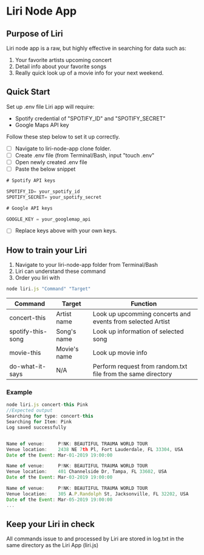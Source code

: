 # Liri Node App

## Purpose of Liri
Liri node app is a raw, but highly effective in searching for data such as:
1. Your favorite artists upcoming concert
1. Detail info about your favorite songs
1. Really quick look up of a movie info for your next weekend.

## Quick Start
Set up .env file
Liri app will require:
* Spotify credential of "SPOTIFY_ID" and "SPOTIFY_SECRET"
* Google Maps API key

Follow these step below to set it up correctly.
- [ ] Navigate to liri-node-app clone folder.
- [ ] Create .env file (from Terminal/Bash, input "touch .env"
- [ ] Open newly created .env file
- [ ] Paste the below snippet
```javascript
# Spotify API keys

SPOTIFY_ID= your_spotify_id
SPOTIFY_SECRET= your_spotify_secret

# Google API keys

GOOGLE_KEY = your_googlemap_api
```
- [ ] Replace keys above with your own keys.

## How to train your Liri
1. Navigate to your liri-node-app folder from Terminal/Bash
1. Liri can understand these command
1. Order you liri with
```javascript
node liri.js "Command" "Target"
```

Command | Target | Function
------------ | ------------- | -------------
concert-this | Artist name | Look up upcomming concerts and events from selected Artist
spotify-this-song | Song's name | Look up information of selected song
movie-this | Movie's name | Look up movie info
do-what-it-says | N/A | Perform request from random.txt file from the same directory

### Example
```javascript
node liri.js concert-this Pink
//Expected output
Searching for type: concert-this
Searching for Item: Pink
Log saved successfully


Name of venue:     P!NK: BEAUTIFUL TRAUMA WORLD TOUR
Venue location:    2438 NE 7th Pl, Fort Lauderdale, FL 33304, USA
Date of the Event: Mar-01-2019 19:00:00

Name of venue:     P!NK: BEAUTIFUL TRAUMA WORLD TOUR
Venue location:    401 Channelside Dr, Tampa, FL 33602, USA
Date of the Event: Mar-03-2019 19:00:00

Name of venue:     P!NK: BEAUTIFUL TRAUMA WORLD TOUR
Venue location:    305 A.P.Randolph St, Jacksonville, FL 32202, USA
Date of the Event: Mar-05-2019 19:00:00
...
```
## Keep your Liri in check
All commands issue to and processed by Liri are stored in log.txt in the same directory as the Liri App (liri.js)
